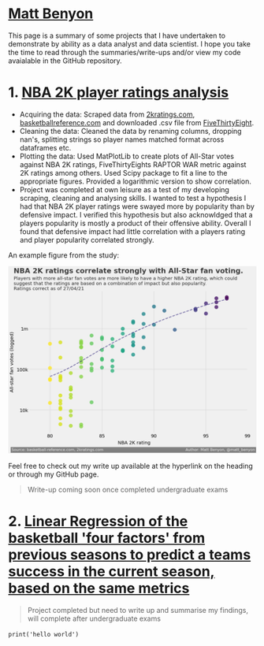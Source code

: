 # [Matt Benyon](https://github.com/MattBenyon?tab=repositories)

This page is a summary of some projects that I have undertaken to demonstrate by ability as a data analyst and data scientist. I hope you take the time to read through the summaries/write-ups and/or view my code avaialable in the GitHub repository.

# 1. [NBA 2K player ratings analysis](https://github.com/MattBenyon/2K-Ratings)
- Acquiring the data: Scraped data from [2kratings.com](https://www.2kratings.com/), [basketballreference.com](https://www.basketball-reference.com/allstar/NBA_2021_voting.html)            and downloaded .csv file from [FiveThirtyEight](https://projects.fivethirtyeight.com/nba-player-ratings/). 
- Cleaning the data: Cleaned the data by renaming columns, dropping nan's, splitting strings so player names matched format across dataframes etc.
- Plotting the data: Used MatPlotLib to create plots of All-Star votes against NBA 2K ratings, FiveThirtyEights RAPTOR WAR metric against 2K ratings among others. Used Scipy package to fit a line to the appropriate figures. Provided a logarithmic version to show correlation.
- Project was completed at own leisure as a test of my developing scraping, cleaning and analysing skills. I wanted to test a hypothesis I had that NBA 2K player ratings were swayed more by popularity than by defensive impact. I verified this hypothesis but also acknowldged that a players popularity is mostly a product of their offensive ability. Overall I found that defensive impact had little correlation with a players rating and player popularity correlated strongly.

An example figure from the study:

![2K rating vs All-star votes](https://raw.githubusercontent.com/MattBenyon/2K-Ratings/main/figures/2kvsvotesLOG.png "NBA all-star votes plotted on a log scale against NBA 2K rating")

Feel free to check out my write up available at the hyperlink on the heading or through my GitHub page.
> Write-up coming soon once completed undergraduate exams

# 2. [Linear Regression of the basketball 'four factors' from previous seasons to predict a teams success in the current season, based on the same metrics](https://github.com/MattBenyon/FourFactorsLinearRegression)
> Project completed but need to write up and summarise my findings, will complete after undergraduate exams


`print('hello world')`




